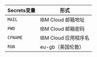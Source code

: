 


 | Secrets变量 | 形式 |
  | --------------------- | ----------- |
  | `MAIL`       | IBM Cloud 邮箱地址 |
  | `PWD` | IBM Cloud 邮箱密码 |
  | `CFNAME` | IBM Cloud 应用程序名 |
  | `RGN` | eu-gb（英国伦敦） |
  
  
